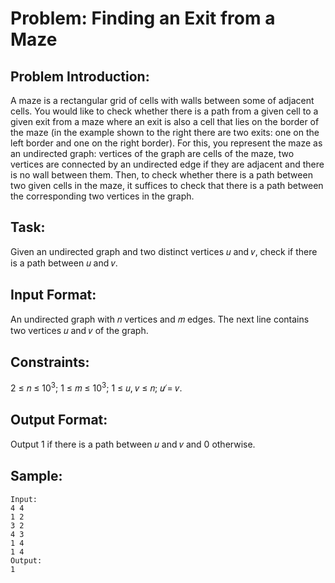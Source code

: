 # Problem: Finding an Exit from a Maze

## Problem Introduction:

A maze is a rectangular grid of cells with walls between some of adjacent cells.
You would like to check whether there is a path from a given cell to a given
exit from a maze where an exit is also a cell that lies on the border of the maze
(in the example shown to the right there are two exits: one on the left border
and one on the right border). For this, you represent the maze as an undirected
graph: vertices of the graph are cells of the maze, two vertices are connected by
an undirected edge if they are adjacent and there is no wall between them. Then,
to check whether there is a path between two given cells in the maze, it suffices to
check that there is a path between the corresponding two vertices in the graph.

## Task:

Given an undirected graph and two distinct vertices 𝑢 and 𝑣, check if there is a path between 𝑢 and 𝑣.

## Input Format:

An undirected graph with 𝑛 vertices and 𝑚 edges. The next line contains two vertices 𝑢
and 𝑣 of the graph.

## Constraints:

2 ≤ 𝑛 ≤ 10<sup>3</sup>; 1 ≤ 𝑚 ≤ 10<sup>3</sup>; 1 ≤ 𝑢, 𝑣 ≤ 𝑛; 𝑢 ̸= 𝑣.

## Output Format:

Output 1 if there is a path between 𝑢 and 𝑣 and 0 otherwise.

## Sample:

```
Input:
4 4
1 2
3 2
4 3
1 4
1 4
Output:
1

```
